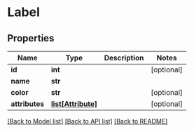 # Label

## Properties
Name | Type | Description | Notes
------------ | ------------- | ------------- | -------------
**id** | **int** |  | [optional]
**name** | **str** |  |
**color** | **str** |  | [optional]
**attributes** | [**list[Attribute]**](Attribute.md) |  | [optional]

[[Back to Model list]](../README.md#documentation-for-models) [[Back to API list]](../README.md#documentation-for-api-endpoints) [[Back to README]](../README.md)
